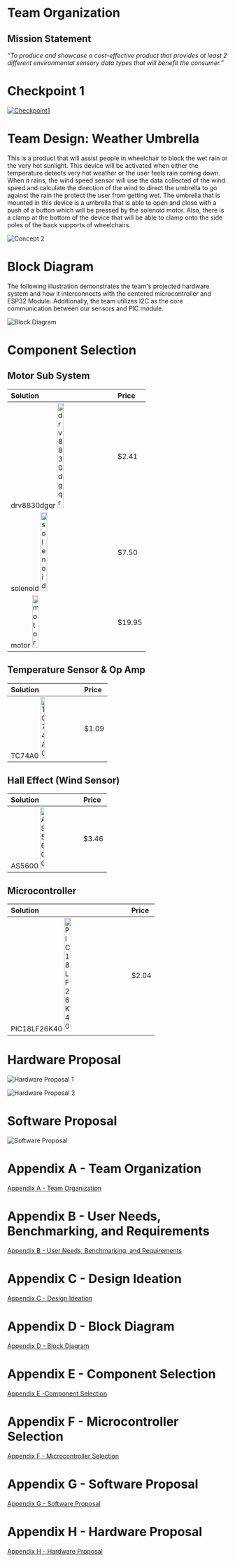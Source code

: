 # Team Organization

## Mission Statement 
_“To produce and showcase a cost-effective product that provides at least 2 different environmental sensory data types that will benefit the consumer.”_


# Checkpoint 1
[![Checkpoint1](http://img.youtube.com/vi/tuxcnhY91rg/0.jpg)](http://www.youtube.com/watch?v=tuxcnhY91rg "Checkpoint1")




# Team Design: Weather Umbrella
This is a product that will assist people in wheelchair to block the wet rain or the very hot sunlight. This device will be activated when either the temperature detects very hot weather or the user feels rain coming down. When it rains, the wind speed sensor will use the data collected of the wind speed and calculate the direction of the wind to direct the umbrella to go against the rain the protect the user from getting wet. The umbrella that is mounted in this device is a umbrella that is able to open and close with a push of a button which will be pressed by the solenoid motor. Also, there is a clamp at the bottom of the device that will be able to clamp onto the side poles of the back supports of wheelchairs.

![Concept 2](/media/webpage//EGR314Concept.png "Chosen Design Concept")


# Block Diagram 
The following illustration demonstrates the team's projected hardware system and how it interconnects with the centered microcontroller and ESP32 Module. Additionally, the team utilizes I2C as the core communication between our sensors and PIC module.

![Block Diagram](/media/webpage/Block_Diagram.png "Block Diagram")


# Component Selection 


## Motor Sub System

| Solution | Price |
|:----|:----|
|drv8830dgqr <img src="/media/webpage//drv8830dgqr.png" alt="drv8830dgqr" width="25%" height="25%"/>| $2.41|
|solenoid <img src="/media/webpage//solenoid.png" alt="solenoid" width="25%" height="25%"/> | $7.50|
|motor <img src="/media/webpage//motor.png" alt="motor" width="25%" height="25%"/>| $19.95|

## Temperature Sensor & Op Amp

| Solution | Price |
|:----|:----|
|TC74A0 <img src="/media/webpage//TC74A0.png" alt="TC74A0" width="25%" height="25%"/>| $1.09|

## Hall Effect (Wind Sensor)

| Solution | Price |
|:----|:----|
|AS5600 <img src="/media/webpage//AS5600.png" alt="AS5600" width="25%" height="25%"/>| $3.46|


## Microcontroller 

| Solution | Price |
|:----|:----|
|PIC18LF26K40 <img src="/media/webpage//PIC18LF26K40.png" alt="PIC18LF26K40" width="25%" height="25%"/>| $2.04|


# Hardware Proposal 

![Hardware Proposal 1](/media/webpage/hardware_proposal_1.png "Hardware Proposal 1")

![Hardware Proposal 2](/media/webpage/hardware_proposal_2.png "Hardware Proposal 2")

# Software Proposal

![Software Proposal](/media/webpage/software_proposal.png "Software Proposal")



# Appendix A - Team Organization
[ Appendix A - Team Organization](Appendix_A.md)

# Appendix B - User Needs, Benchmarking, and Requirements
[ Appendix B - User Needs, Benchmarking, and Requirements](Appendix_B.md)

# Appendix C - Design Ideation 
[ Appendix C - Design Ideation ](Appendix_C.md)

# Appendix D - Block Diagram
[ Appendix D - Block Diagram](Appendix_D.md)

# Appendix E - Component Selection
[ Appendix E -Component Selection](Appendix_E.md)

# Appendix F - Microcontroller Selection
[ Appendix F - Microcontroller Selection](Appendix_F.md)

# Appendix G - Software Proposal
[ Appendix G - Software Proposal](Appendix_G.md)

# Appendix H - Hardware Proposal
[ Appendix H - Hardware Proposal](Appendix_H.md)

